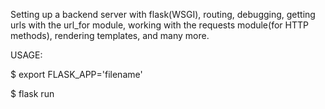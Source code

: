 Setting up a backend server with flask(WSGI),
routing, debugging, getting urls with the url_for 
module, working with the requests
module(for HTTP methods), rendering templates, 
and many more.

USAGE:

$ export FLASK_APP='filename'

$ flask run
